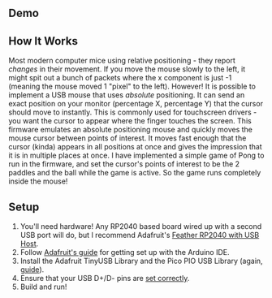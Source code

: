 ## Demo



## How It Works
Most modern computer mice using relative positioning - they report _changes_ in their movement. If you move the mouse slowly to the left, it might spit out a bunch of packets where the x component is just -1 (meaning the mouse moved 1 "pixel" to the left). However! It is possible to implement a USB mouse that uses _absolute_ positioning. It can send an exact position on your monitor (percentage X, percentage Y) that the cursor should move to instantly. This is commonly used for touchscreen drivers - you want the cursor to appear where the finger touches the screen.  This firmware emulates an absolute positioning mouse and quickly moves the mouse cursor between points of interest. It moves fast enough that the cursor (kinda) appears in all positions at once and gives the impression that it is in multiple places at once. I have implemented a simple game of Pong to run in the firmware, and set the cursor's points of interest to be the 2 paddles and the ball while the game is active. So the game runs completely inside the mouse!

## Setup
1. You'll need hardware! Any RP2040 based board wired up with a second USB port will do, but I recommend Adafruit's [Feather RP2040 with USB Host](https://www.adafruit.com/product/5723).
2. Follow [Adafruit's guide](https://learn.adafruit.com/adafruit-feather-rp2040-with-usb-type-a-host/arduino-ide-setup) for getting set up with the Arduino IDE.
3. Install the Adafruit TinyUSB Library and the Pico PIO USB Library (again, [guide](https://learn.adafruit.com/adafruit-feather-rp2040-with-usb-type-a-host/usb-host-device-info)).
4. Ensure that your USB D+/D- pins are [set correctly](./usbh_helper.h).
5. Build and run!